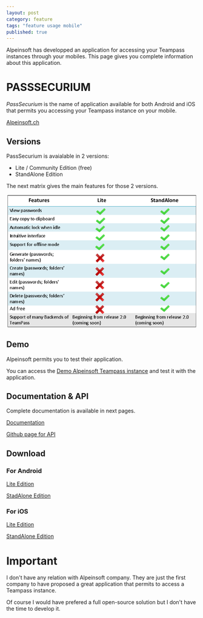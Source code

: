 ```yaml
---
layout: post
category: feature
tags: "feature usage mobile"
published: true
---
```



<div class="message">
Alpeinsoft has developped an application for accessing your Teampass instances through your mobiles. This page gives you complete information about this application.
</div>

# PASSSECURIUM

*PassSecurium* is the name of application available for both Android and iOS that permits you accessing your Teampass instance on your mobile.

[Alpeinsoft.ch](https://www.alpeinsoft.ch/)

## Versions

PassSecurium is avaialable in 2 versions:

 * Lite / Community Edition (free)
 * StandAlone Edition

The next matrix gives the main features for those 2 versions.

![Features Matrix](/img/posts/2015-11-06-passsecurium-matrix.png)

## Demo

Alpeinsoft permits you to test their application.

You can access the [Demo Alpeinsoft Teampass instance](https://pass.securium.ch/) and test it with the application.

## Documentation & API

Complete documentation is available in next pages.

[Documentation](http://teampass-api.readthedocs.org/)

[Github page for API](https://github.com/alpeinsoft-ch/teampass-api)

## Download

### For Android

[Lite Edition](https://play.google.com/store/apps/details?id=ch.alpeinsoft.passsecurium.lite&hl=en)

[StadAlone Edition](https://play.google.com/store/apps/details?id=ch.alpeinsoft.passsecurium&hl=en)

### For iOS

[Lite Edition](https://itunes.apple.com/us/app/passsecurium-lite/id1022027900?mt=8)

[StandAlone Edition](https://itunes.apple.com/us/app/passsecurium-standalone/id1016009081?mt=8)

# Important

I don't have any relation with Alpeinsoft company. They are just the first company to have proposed a great application that permits to access a Teampass instance.

Of course I would have prefered a full open-source solution but I don't have the time to develop it.

